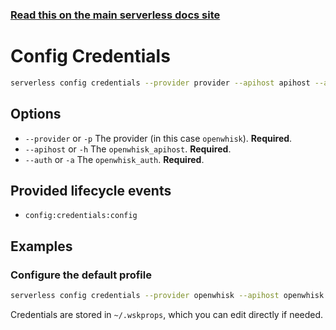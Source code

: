 <!--
title: Serverless Framework Commands - Apache OpenWhisk - Config Credentials
menuText: Config Credentials
menuOrder: 1
description: Configure Serverless credentials
layout: Doc
-->

<!-- DOCS-SITE-LINK:START automatically generated  -->
### [Read this on the main serverless docs site](https://www.serverless.com/framework/docs/providers/openwhisk/cli-reference/config-credentials)
<!-- DOCS-SITE-LINK:END -->

# Config Credentials

```bash
serverless config credentials --provider provider --apihost apihost --auth auth 
```

## Options

- `--provider` or `-p` The provider (in this case `openwhisk`). **Required**.
- `--apihost` or `-h` The `openwhisk_apihost`. **Required**.
- `--auth` or `-a` The `openwhisk_auth`. **Required**.

## Provided lifecycle events

- `config:credentials:config`

## Examples

### Configure the default profile

```bash
serverless config credentials --provider openwhisk --apihost openwhisk.ng.bluemix.net --auth username:password
```

Credentials are stored in `~/.wskprops`, which you can edit directly if needed.
